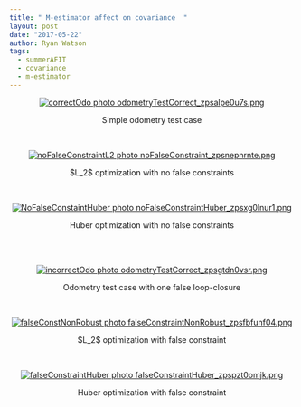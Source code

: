```yaml
---
title: " M-estimator affect on covariance  "
layout: post
date: "2017-05-22"
author: Ryan Watson 
tags:
  - summerAFIT
  - covariance
  - m-estimator
---
```


<p align="center">
<a href="http://s1347.photobucket.com/user/rwatso12/media/odometryTestCorrect_zpsalpe0u7s.png.html" target="_blank"><img src="http://i1347.photobucket.com/albums/p701/rwatso12/odometryTestCorrect_zpsalpe0u7s.png" border="0" alt="correctOdo photo odometryTestCorrect_zpsalpe0u7s.png"/></a>
</p>
<p align = "center">
Simple odometry test case 
</p>
<br>

<p align="center">
<a href="http://s1347.photobucket.com/user/rwatso12/media/noFalseConstraint_zpsnepnrnte.png.html" target="_blank"><img src="http://i1347.photobucket.com/albums/p701/rwatso12/noFalseConstraint_zpsnepnrnte.png" border="0" alt="noFalseConstraintL2 photo noFalseConstraint_zpsnepnrnte.png"/></a>
</p>
<p align="center">
$L_2$ optimization with no false constraints 
</p>
<br>


<p align="center">
<a href="http://s1347.photobucket.com/user/rwatso12/media/noFalseConstraintHuber_zpsxg0lnur1.png.html" target="_blank"><img src="http://i1347.photobucket.com/albums/p701/rwatso12/noFalseConstraintHuber_zpsxg0lnur1.png" border="0" alt="NoFalseConstaintHuber photo noFalseConstraintHuber_zpsxg0lnur1.png"/></a>
</p>
<p align="center">
Huber optimization with no false constraints 
</p>
<br><br>

<p align="center">
<a href="http://s1347.photobucket.com/user/rwatso12/media/odometryTestCorrect_zpsgtdn0vsr.png.html" target="_blank"><img src="http://i1347.photobucket.com/albums/p701/rwatso12/odometryTestCorrect_zpsgtdn0vsr.png" border="0" alt="incorrectOdo photo odometryTestCorrect_zpsgtdn0vsr.png"/></a>
</p>
<p align="center">
Odometry test case with one false loop-closure 
</p>
<br>


<p align="center">
<a href="http://s1347.photobucket.com/user/rwatso12/media/falseConstraintNonRobust_zpsfbfunf04.png.html" target="_blank"><img src="http://i1347.photobucket.com/albums/p701/rwatso12/falseConstraintNonRobust_zpsfbfunf04.png" border="0" alt="falseConstNonRobust photo falseConstraintNonRobust_zpsfbfunf04.png"/></a>
</p>
<p align="center">
$L_2$ optimization with false constraint
</p>
<br>

<p align="center">
<a href="http://s1347.photobucket.com/user/rwatso12/media/falseConstraintHuber_zpspzt0omjk.png.html" target="_blank"><img src="http://i1347.photobucket.com/albums/p701/rwatso12/falseConstraintHuber_zpspzt0omjk.png" border="0" alt="falseConstraintHuber photo falseConstraintHuber_zpspzt0omjk.png"/></a>
</p>
<p align="center">
Huber optimization with false constraint
</p>
<br>

